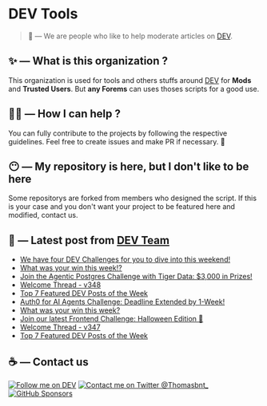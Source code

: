 # DEV Tools

> 🔧 — We are people who like to help moderate articles on [DEV](https://dev.to).

## ✨ — What is this organization ?

This organization is used for tools and others stuffs around [DEV](https://dev.to) for **Mods** and **Trusted Users**. But __any Forems__ can uses thoses scripts for a good use.


## 💪🏼 — How I can help ?

You can fully contribute to the projects by following the respective guidelines. Feel free to create issues and make PR if necessary. 🎉

## 😶 — My repository is here, but I don't like to be here

Some repositorys are forked from members who designed the script. If this is your case and you don't want your project to be featured here and modified, contact us.

## 📝 — Latest post from [DEV Team](https://dev.to/devteam)

<!-- BLOG-POST-LIST:START -->
- [We have four DEV Challenges for you to dive into this weekend!](https://dev.to/devteam/we-have-four-dev-challenges-for-you-to-dive-into-this-weekend-6be)
- [What was your win this week!?](https://dev.to/devteam/what-was-your-win-this-week-e76)
- [Join the Agentic Postgres Challenge with Tiger Data: $3,000 in Prizes!](https://dev.to/devteam/join-the-agentic-postgres-challenge-with-tiger-data-3000-in-prizes-17ip)
- [Welcome Thread - v348](https://dev.to/devteam/welcome-thread-v348-29i2)
- [Top 7 Featured DEV Posts of the Week](https://dev.to/devteam/top-7-featured-dev-posts-of-the-week-294d)
- [Auth0 for AI Agents Challenge: Deadline Extended by 1-Week!](https://dev.to/devteam/auth0-for-ai-agents-challenge-deadline-extended-by-1-week-4knk)
- [What was your win this week?](https://dev.to/devteam/what-was-your-win-this-week-ga0)
- [Join our latest Frontend Challenge: Halloween Edition 🦇](https://dev.to/devteam/join-our-latest-frontend-challenge-halloween-edition-55oi)
- [Welcome Thread - v347](https://dev.to/devteam/welcome-thread-v347-2ica)
- [Top 7 Featured DEV Posts of the Week](https://dev.to/devteam/top-7-featured-dev-posts-of-the-week-53an)
<!-- BLOG-POST-LIST:END -->


## ☕ — Contact us

[![Follow me on DEV](https://img.shields.io/badge/dev.to-%2308090A.svg?&style=for-the-badge&logo=dev.to&logoColor=white&alt=devto)](https://dev.to/thomasbnt)
[![Contact me on Twitter @Thomasbnt_](https://img.shields.io/badge/Contact%20me%20on%20Twitter-%231DA1F2.svg?&style=for-the-badge&logo=twitter&logoColor=white&alt=twitter)](https://twitter.com/messages/1142357270-1142357270?text=Hello,%20I%20contact%20you%20from%20devtotools%20&recipient_id=1142357270) [![GitHub Sponsors](https://img.shields.io/badge/Sponsor%20me-%23EA54AE.svg?&style=for-the-badge&logo=github-sponsors&logoColor=white)](https://github.com/sponsors/thomasbnt)


